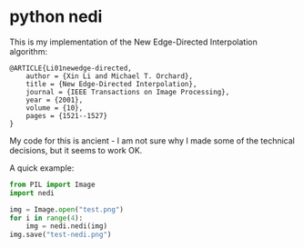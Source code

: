 # python nedi

This is my implementation of the New Edge-Directed Interpolation algorithm:

```
@ARTICLE{Li01newedge-directed,
    author = {Xin Li and Michael T. Orchard},
    title = {New Edge-Directed Interpolation},
    journal = {IEEE Transactions on Image Processing},
    year = {2001},
    volume = {10},
    pages = {1521--1527}
}
```

My code for this is ancient - I am not sure why I made some of the technical decisions, but it seems to work OK.

A quick example:
```python
from PIL import Image
import nedi

img = Image.open("test.png")
for i in range(4):
    img = nedi.nedi(img)
img.save("test-nedi.png")
```
